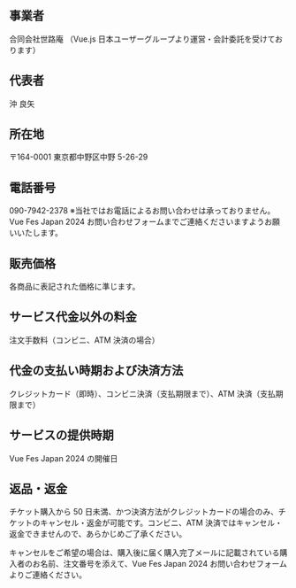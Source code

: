 ## 事業者
合同会社世路庵
（Vue.js 日本ユーザーグループより運営・会計委託を受けております）

## 代表者
沖 良矢

## 所在地
〒164-0001 東京都中野区中野 5-26-29

## 電話番号
090-7942-2378
※当社ではお電話によるお問い合わせは承っておりません。Vue Fes Japan 2024 お問い合わせフォームまでご連絡くださいますようお願いいたします。

## 販売価格
各商品に表記された価格に準じます。

## サービス代金以外の料金
注文手数料（コンビニ、ATM 決済の場合）

## 代金の支払い時期および決済方法
クレジットカード（即時）、コンビニ決済（支払期限まで）、ATM 決済（支払期限まで）

## サービスの提供時期
Vue Fes Japan 2024 の開催日

## 返品・返金
チケット購入から 50 日未満、かつ決済方法がクレジットカードの場合のみ、チケットのキャンセル・返金が可能です。コンビニ、ATM 決済ではキャンセル・返金できませんので、あらかじめご了承ください。

キャンセルをご希望の場合は、購入後に届く購入完了メールに記載されている購入者のお名前、注文番号を添えて、Vue Fes Japan 2024 お問い合わせフォームよりご連絡ください。
